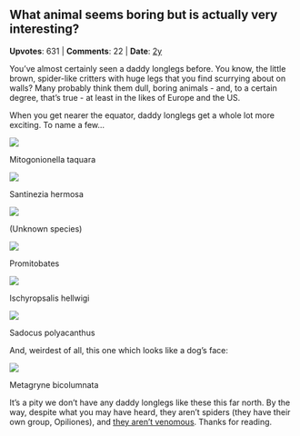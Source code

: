 ## What animal seems boring but is actually very interesting?
    
**Upvotes**: 631 | **Comments**: 22 | **Date**: [2y](https://www.quora.com/What-animal-seems-boring-but-is-actually-very-interesting/answer/Gary-Meaney)

You’ve almost certainly seen a daddy longlegs before. You know, the little brown, spider-like critters with huge legs that you find scurrying about on walls? Many probably think them dull, boring animals - and, to a certain degree, that’s true - at least in the likes of Europe and the US.

When you get nearer the equator, daddy longlegs get a whole lot more exciting. To name a few…

![](https://qph.fs.quoracdn.net/main-qimg-c82610c3b49531ceacb52f17bc6417eb-lq)

Mitogonionella taquara

![](https://qph.fs.quoracdn.net/main-qimg-d67e7dffa44310b37c9f99b50dd1f80b-lq)

Santinezia hermosa

![](https://qph.fs.quoracdn.net/main-qimg-fc299105981181f20e0ba4f805a1be64-lq)

(Unknown species)

![](https://qph.fs.quoracdn.net/main-qimg-94c9c61795f7c68e9882d0777bf21def-lq)

Promitobates

![](https://qph.fs.quoracdn.net/main-qimg-5c12fe9d2d40785491b19affe7a4af3b-lq)

Ischyropsalis hellwigi

![](https://qph.fs.quoracdn.net/main-qimg-044c67cb076f088f97ff47477778b323-lq)

Sadocus polyacanthus

And, weirdest of all, this one which looks like a dog’s face:

![](https://qph.fs.quoracdn.net/main-qimg-1142932605af51286627cd842414c474-lq)

Metagryne bicolumnata

It’s a pity we don’t have any daddy longlegs like these this far north. By the way, despite what you may have heard, they aren’t spiders (they have their own group, Opiliones), and [they aren’t venomous](https://www.thesun.co.uk/news/1750151/daddy-long-legs-spider-venom-bite-poison/ "www.thesun.co.uk"). Thanks for reading.


